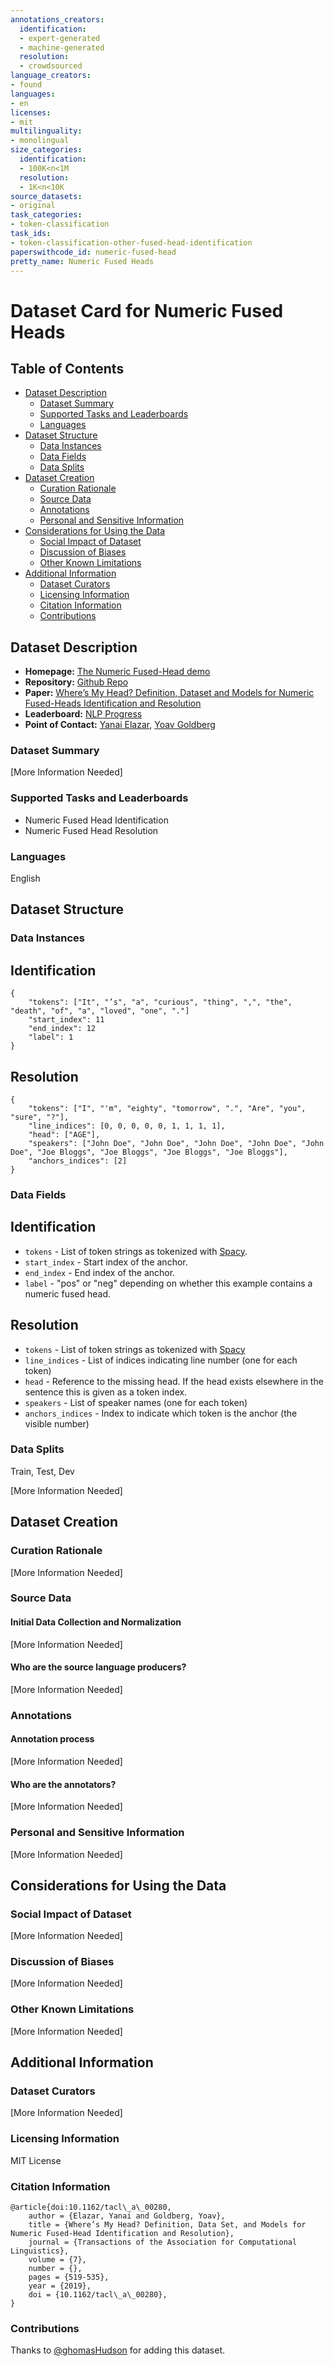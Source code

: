 ```yaml
---
annotations_creators:
  identification:
  - expert-generated
  - machine-generated
  resolution:
  - crowdsourced
language_creators:
- found
languages:
- en
licenses:
- mit
multilinguality:
- monolingual
size_categories:
  identification:
  - 100K<n<1M
  resolution:
  - 1K<n<10K
source_datasets:
- original
task_categories:
- token-classification
task_ids:
- token-classification-other-fused-head-identification
paperswithcode_id: numeric-fused-head
pretty_name: Numeric Fused Heads
---
```


# Dataset Card for Numeric Fused Heads

## Table of Contents
- [Dataset Description](#dataset-description)
  - [Dataset Summary](#dataset-summary)
  - [Supported Tasks and Leaderboards](#supported-tasks-and-leaderboards)
  - [Languages](#languages)
- [Dataset Structure](#dataset-structure)
  - [Data Instances](#data-instances)
  - [Data Fields](#data-fields)
  - [Data Splits](#data-splits)
- [Dataset Creation](#dataset-creation)
  - [Curation Rationale](#curation-rationale)
  - [Source Data](#source-data)
  - [Annotations](#annotations)
  - [Personal and Sensitive Information](#personal-and-sensitive-information)
- [Considerations for Using the Data](#considerations-for-using-the-data)
  - [Social Impact of Dataset](#social-impact-of-dataset)
  - [Discussion of Biases](#discussion-of-biases)
  - [Other Known Limitations](#other-known-limitations)
- [Additional Information](#additional-information)
  - [Dataset Curators](#dataset-curators)
  - [Licensing Information](#licensing-information)
  - [Citation Information](#citation-information)
  - [Contributions](#contributions)

## Dataset Description

- **Homepage:** [The Numeric Fused-Head demo](https://nlp.biu.ac.il/~lazary/fh/)
- **Repository:** [Github Repo](https://github.com/yanaiela/num_fh)
- **Paper:** [Where’s My Head? Definition, Dataset and Models for Numeric Fused-Heads Identification and Resolution](https://www.mitpressjournals.org/doi/full/10.1162/tacl_a_00280)
- **Leaderboard:** [NLP Progress](http://nlpprogress.com/english/missing_elements.html)
- **Point of Contact:** [Yanai Elazar](https://yanaiela.github.io), [Yoav Goldberg](https://www.cs.bgu.ac.il/~yoavg/uni/)

### Dataset Summary

[More Information Needed]

### Supported Tasks and Leaderboards

- Numeric Fused Head Identification
- Numeric Fused Head Resolution

### Languages

English

## Dataset Structure

### Data Instances

## Identification

```
{
    "tokens": ["It", "’s", "a", "curious", "thing", ",", "the", "death", "of", "a", "loved", "one", "."]
    "start_index": 11
    "end_index": 12
    "label": 1
}
```

## Resolution

```
{
    "tokens": ["I", "'m", "eighty", "tomorrow", ".", "Are", "you", "sure", "?"],
    "line_indices": [0, 0, 0, 0, 0, 1, 1, 1, 1],
    "head": ["AGE"],
    "speakers": ["John Doe", "John Doe", "John Doe", "John Doe", "John Doe", "Joe Bloggs", "Joe Bloggs", "Joe Bloggs", "Joe Bloggs"],
    "anchors_indices": [2]
}
```

### Data Fields

## Identification

- `tokens` - List of token strings as tokenized with [Spacy](spacy.io).
- `start_index` - Start index of the anchor.
- `end_index` - End index of the anchor.
- `label` - "pos" or "neg" depending on whether this example contains a numeric fused head.

## Resolution

- `tokens` - List of token strings as tokenized with [Spacy](spacy.io)
- `line_indices` - List of indices indicating line number (one for each token)
- `head` -  Reference to the missing head. If the head exists elsewhere in the sentence this is given as a token index.
- `speakers` - List of speaker names (one for each token)
- `anchors_indices` - Index to indicate which token is the anchor (the visible number)

### Data Splits

Train, Test, Dev

[More Information Needed]

## Dataset Creation

### Curation Rationale

[More Information Needed]

### Source Data

#### Initial Data Collection and Normalization

[More Information Needed]

#### Who are the source language producers?

[More Information Needed]

### Annotations

#### Annotation process

[More Information Needed]

#### Who are the annotators?

[More Information Needed]

### Personal and Sensitive Information

[More Information Needed]

## Considerations for Using the Data

### Social Impact of Dataset

[More Information Needed]

### Discussion of Biases

[More Information Needed]

### Other Known Limitations

[More Information Needed]

## Additional Information

### Dataset Curators

[More Information Needed]

### Licensing Information

MIT License

### Citation Information
```
@article{doi:10.1162/tacl\_a\_00280,
    author = {Elazar, Yanai and Goldberg, Yoav},
    title = {Where’s My Head? Definition, Data Set, and Models for Numeric Fused-Head Identification and Resolution},
    journal = {Transactions of the Association for Computational Linguistics},
    volume = {7},
    number = {},
    pages = {519-535},
    year = {2019},
    doi = {10.1162/tacl\_a\_00280},
}
```

### Contributions

Thanks to [@ghomasHudson](https://github.com/ghomasHudson) for adding this dataset.
